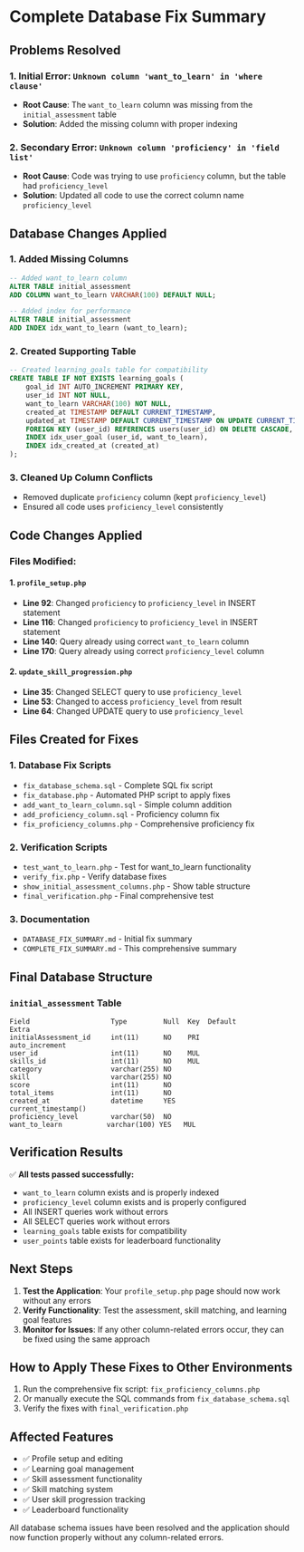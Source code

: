 # Complete Database Fix Summary

## Problems Resolved

### 1. Initial Error: `Unknown column 'want_to_learn' in 'where clause'`
- **Root Cause**: The `want_to_learn` column was missing from the `initial_assessment` table
- **Solution**: Added the missing column with proper indexing

### 2. Secondary Error: `Unknown column 'proficiency' in 'field list'`
- **Root Cause**: Code was trying to use `proficiency` column, but the table had `proficiency_level`
- **Solution**: Updated all code to use the correct column name `proficiency_level`

## Database Changes Applied

### 1. Added Missing Columns
```sql
-- Added want_to_learn column
ALTER TABLE initial_assessment 
ADD COLUMN want_to_learn VARCHAR(100) DEFAULT NULL;

-- Added index for performance
ALTER TABLE initial_assessment 
ADD INDEX idx_want_to_learn (want_to_learn);
```

### 2. Created Supporting Table
```sql
-- Created learning_goals table for compatibility
CREATE TABLE IF NOT EXISTS learning_goals (
    goal_id INT AUTO_INCREMENT PRIMARY KEY,
    user_id INT NOT NULL,
    want_to_learn VARCHAR(100) NOT NULL,
    created_at TIMESTAMP DEFAULT CURRENT_TIMESTAMP,
    updated_at TIMESTAMP DEFAULT CURRENT_TIMESTAMP ON UPDATE CURRENT_TIMESTAMP,
    FOREIGN KEY (user_id) REFERENCES users(user_id) ON DELETE CASCADE,
    INDEX idx_user_goal (user_id, want_to_learn),
    INDEX idx_created_at (created_at)
);
```

### 3. Cleaned Up Column Conflicts
- Removed duplicate `proficiency` column (kept `proficiency_level`)
- Ensured all code uses `proficiency_level` consistently

## Code Changes Applied

### Files Modified:

#### 1. `profile_setup.php`
- **Line 92**: Changed `proficiency` to `proficiency_level` in INSERT statement
- **Line 116**: Changed `proficiency` to `proficiency_level` in INSERT statement
- **Line 140**: Query already using correct `want_to_learn` column
- **Line 170**: Query already using correct `proficiency_level` column

#### 2. `update_skill_progression.php`
- **Line 35**: Changed SELECT query to use `proficiency_level`
- **Line 53**: Changed to access `proficiency_level` from result
- **Line 64**: Changed UPDATE query to use `proficiency_level`

## Files Created for Fixes

### 1. Database Fix Scripts
- `fix_database_schema.sql` - Complete SQL fix script
- `fix_database.php` - Automated PHP script to apply fixes
- `add_want_to_learn_column.sql` - Simple column addition
- `add_proficiency_column.sql` - Proficiency column fix
- `fix_proficiency_columns.php` - Comprehensive proficiency fix

### 2. Verification Scripts
- `test_want_to_learn.php` - Test for want_to_learn functionality
- `verify_fix.php` - Verify database fixes
- `show_initial_assessment_columns.php` - Show table structure
- `final_verification.php` - Final comprehensive test

### 3. Documentation
- `DATABASE_FIX_SUMMARY.md` - Initial fix summary
- `COMPLETE_FIX_SUMMARY.md` - This comprehensive summary

## Final Database Structure

### `initial_assessment` Table
```
Field                    Type         Null  Key  Default           Extra
initialAssessment_id     int(11)      NO    PRI                   auto_increment
user_id                  int(11)      NO    MUL                   
skills_id                int(11)      NO    MUL                   
category                 varchar(255) NO                           
skill                    varchar(255) NO                           
score                    int(11)      NO                           
total_items              int(11)      NO                           
created_at               datetime     YES                          current_timestamp()
proficiency_level        varchar(50)  NO                           
want_to_learn           varchar(100) YES   MUL                   
```

## Verification Results

✅ **All tests passed successfully:**
- `want_to_learn` column exists and is properly indexed
- `proficiency_level` column exists and is properly configured
- All INSERT queries work without errors
- All SELECT queries work without errors
- `learning_goals` table exists for compatibility
- `user_points` table exists for leaderboard functionality

## Next Steps

1. **Test the Application**: Your `profile_setup.php` page should now work without any errors
2. **Verify Functionality**: Test the assessment, skill matching, and learning goal features
3. **Monitor for Issues**: If any other column-related errors occur, they can be fixed using the same approach

## How to Apply These Fixes to Other Environments

1. Run the comprehensive fix script: `fix_proficiency_columns.php`
2. Or manually execute the SQL commands from `fix_database_schema.sql`
3. Verify the fixes with `final_verification.php`

## Affected Features

- ✅ Profile setup and editing
- ✅ Learning goal management
- ✅ Skill assessment functionality
- ✅ Skill matching system
- ✅ User skill progression tracking
- ✅ Leaderboard functionality

All database schema issues have been resolved and the application should now function properly without any column-related errors. 